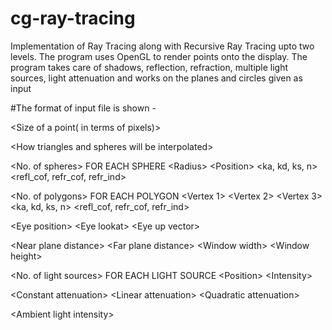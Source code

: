 # cg-ray-tracing
Implementation of Ray Tracing along with Recursive Ray Tracing upto two levels. The program uses OpenGL to render points onto the display. The program takes care of shadows, reflection, refraction, multiple light sources, light attenuation and works on the planes and circles given as input

#The format of input file is shown - 

\<Size of a point( in terms of pixels)\>

\<How triangles and spheres will be interpolated\>

\<No. of spheres\>
FOR EACH SPHERE
\<Radius\>
\<Position\>
\<ka, kd, ks, n\>
\<refl_cof, refr_cof, refr_ind\>

\<No. of polygons\>
FOR EACH POLYGON
\<Vertex 1\>
\<Vertex 2\>
\<Vertex 3\>
\<ka, kd, ks, n\>
\<refl_cof, refr_cof, refr_ind\>

\<Eye position\>
\<Eye lookat\>
\<Eye up vector\>

\<Near plane distance\>
\<Far plane distance\>
\<Window width\> \<Window height\>

\<No. of light sources\>
FOR EACH LIGHT SOURCE
\<Position\> \<Intensity\>

\<Constant attenuation\> \<Linear attenuation\> \<Quadratic attenuation\>

\<Ambient light intensity\>
